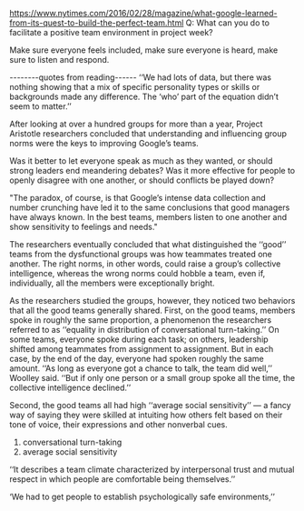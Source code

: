 
https://www.nytimes.com/2016/02/28/magazine/what-google-learned-from-its-quest-to-build-the-perfect-team.html
Q: What can you do to facilitate a positive team environment in project week?

Make sure everyone feels included, make sure everyone is heard, make sure to listen and respond.

--------quotes from reading------
‘‘We had lots of data, but there was nothing showing that a mix of specific personality types or skills or backgrounds made any difference. The ‘who’ part of the equation didn’t seem to matter.’’

After looking at over a hundred groups for more than a year, Project Aristotle researchers concluded that understanding and influencing group norms were the keys to improving Google’s teams.

Was it better to let everyone speak as much as they wanted, or should strong leaders end meandering debates? Was it more effective for people to openly disagree with one another, or should conflicts be played down?

"The paradox, of course, is that Google’s intense data collection and number crunching have led it to the same conclusions that good managers have always known. In the best teams, members listen to one another and show sensitivity to feelings and needs."

The researchers eventually concluded that what distinguished the ‘‘good’’ teams from the dysfunctional groups was how teammates treated one another. The right norms, in other words, could raise a group’s collective intelligence, whereas the wrong norms could hobble a team, even if, individually, all the members were exceptionally bright.

As the researchers studied the groups, however, they noticed two behaviors that all the good teams generally shared. First, on the good teams, members spoke in roughly the same proportion, a phenomenon the researchers referred to as ‘‘equality in distribution of conversational turn-taking.’’ On some teams, everyone spoke during each task; on others, leadership shifted among teammates from assignment to assignment. But in each case, by the end of the day, everyone had spoken roughly the same amount. ‘‘As long as everyone got a chance to talk, the team did well,’’ Woolley said. ‘‘But if only one person or a small group spoke all the time, the collective intelligence declined.’’

Second, the good teams all had high ‘‘average social sensitivity’’ — a fancy way of saying they were skilled at intuiting how others felt based on their tone of voice, their expressions and other nonverbal cues.

1. conversational turn-taking
2. average social sensitivity

‘‘It describes a team climate characterized by interpersonal trust and mutual respect in which people are comfortable being themselves.’’

‘We had to get people to establish psychologically safe environments,’’
